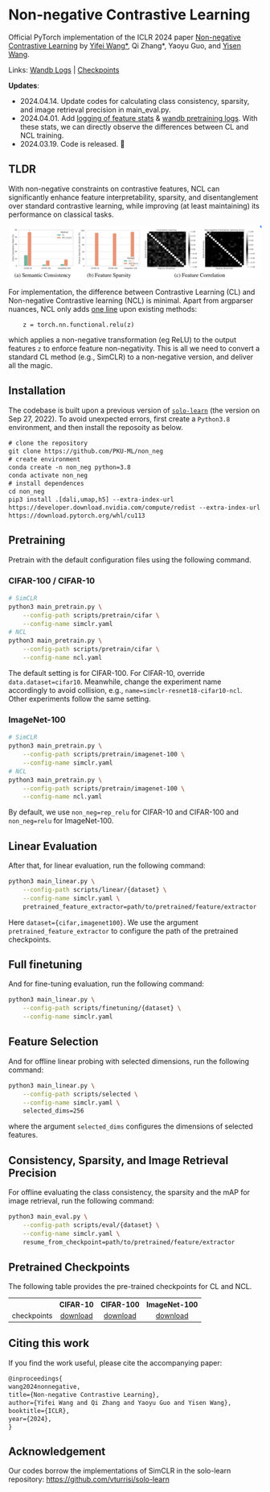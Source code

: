 # Non-negative Contrastive Learning

Official PyTorch implementation of the ICLR 2024 paper [Non-negative Contrastive Learning](https://arxiv.org/pdf/2403.12459) by  [Yifei Wang*](https://yifeiwang77.com/), Qi Zhang*, Yaoyu Guo, and [Yisen Wang](https://yisenwang.github.io/).

Links: [Wandb Logs](https://wandb.ai/doxawang/non_neg) | [Checkpoints](https://github.com/PKU-ML/non_neg#pretrained-checkpoints)


**Updates**:

- 2024.04.14.  Update codes for calculating class consistency, sparsity, and image retrieval precision in main_eval.py.
- 2024.04.01. Add [logging of feature stats](https://github.com/PKU-ML/non_neg/blob/main/solo/methods/simclr.py) & [wandb pretraining logs](https://wandb.ai/doxawang/non_neg). With these stats, we can directly observe the differences between CL and NCL training.
- 2024.03.19. Code is released. 🎉

## TLDR

With non-negative constraints  on contrastive features, NCL can significantly enhance feature interpretability, sparsity, and disentanglement over standard contrastive learning, while improving (at least maintaining) its performance on classical tasks.

![image](assets/img1.png)


<!-- Non-negative Contrastive Learning (NCL) is a renaisense  new self-supervised learning method that -->

For implementation, the difference between Contrastive Learning (CL) and Non-negative Contrastive learning (NCL) is minimal. Apart from argparser nuances, NCL only adds [one line](https://github.com/PKU-ML/non_neg/blob/main/solo/methods/simclr.py#L154) upon existing methods:
```
    z = torch.nn.functional.relu(z)
```
which applies a non-negative transformation (eg ReLU) to the output features ```z``` to enforce feature non-negativity. This is all we need to convert a standard CL method (e.g., SimCLR) to a non-negative version, and deliver all the magic.



## Installation

The codebase is built upon a previous version of [```solo-learn```](https://github.com/vturrisi/solo-learn) (the version on Sep 27, 2022). To avoid unexpected errors, first create a ``Python3.8`` environment, and then install the reposoity as below.
```
# clone the repository
git clone https://github.com/PKU-ML/non_neg
# create environment
conda create -n non_neg python=3.8
conda activate non_neg
# install dependences
cd non_neg
pip3 install .[dali,umap,h5] --extra-index-url https://developer.download.nvidia.com/compute/redist --extra-index-url https://download.pytorch.org/whl/cu113
```

## Pretraining

Pretrain with the default configuration files using the following command.

### CIFAR-100 / CIFAR-10
```bash
# SimCLR
python3 main_pretrain.py \
    --config-path scripts/pretrain/cifar \
    --config-name simclr.yaml
# NCL
python3 main_pretrain.py \
    --config-path scripts/pretrain/cifar \
    --config-name ncl.yaml
```
<!-- Here, ``dataset={cifar, imagenet-100}`` and ``method={simclr, ncl}``. To config either ``cifar10`` or ``cifar100``, change or override the ``data.dataset`` property to either ``cifar10`` or ``cifar100``. -->
The default setting is for CIFAR-100. For CIFAR-10, override ``data.dataset=cifar10``. Meanwhile, change the experiment name accordingly to avoid collision, e.g., ``name=simclr-resnet18-cifar10-ncl``. Other experiments follow the same setting.

### ImageNet-100
```bash
# SimCLR
python3 main_pretrain.py \
    --config-path scripts/pretrain/imagenet-100 \
    --config-name simclr.yaml
# NCL
python3 main_pretrain.py \
    --config-path scripts/pretrain/imagenet-100 \
    --config-name ncl.yaml
```

By default, we use ``non_neg=rep_relu`` for CIFAR-10 and CIFAR-100 and ``non_neg=relu`` for ImageNet-100.


## Linear Evaluation


After that, for linear evaluation, run the following command:

```bash
python3 main_linear.py \
    --config-path scripts/linear/{dataset} \
    --config-name simclr.yaml \
    pretrained_feature_extractor=path/to/pretrained/feature/extractor
```
Here ``dataset={cifar,imagenet100}``. We use the argument ``pretrained_feature_extractor`` to configure the path of the pretrained checkpoints.


## Full finetuning

And for fine-tuning evaluation, run the following command:


```bash
python3 main_linear.py \
    --config-path scripts/finetuning/{dataset} \
    --config-name simclr.yaml
```

## Feature Selection

And for offline linear probing with selected dimensions, run the following command:

```bash
python3 main_linear.py \
    --config-path scripts/selected \
    --config-name simclr.yaml \
    selected_dims=256
```
where the argument ``selected_dims`` configures the dimensions of selected features.



## Consistency, Sparsity, and Image Retrieval Precision
For offline evaluating the class consistency, the sparsity and the mAP for image retrieval, run the following command:
```bash
python3 main_eval.py \
    --config-path scripts/eval/{dataset} \
    --config-name simclr.yaml \
    resume_from_checkpoint=path/to/pretrained/feature/extractor
```



## Pretrained Checkpoints

The following table provides the pre-trained checkpoints for CL and NCL.

<table><tbody>
<!-- START TABLE -->
<!-- TABLE HEADER -->
<th valign="bottom"></th>
<th valign="bottom">CIFAR-10</th>
<th valign="bottom">CIFAR-100</th>
<th valign="bottom">ImageNet-100</th>
<!-- TABLE BODY -->
<tr><td align="left">checkpoints</td>
<td align="center"><a href="https://drive.google.com/drive/folders/1z57D9WOZk5N5nsqVixkUza9ZX6NiH6Wx?usp=sharing">download</a></td>
<td align="center"><a href="https://drive.google.com/drive/folders/1EbF9oKFu9rjsfRj_hv-Q-GVYKUSVxIkP?usp=sharing">download</a></td>
<td align="center"><a href="https://drive.google.com/drive/folders/1iIqn2hklptrlG3bLmjULw_rfKKO-JC5s?usp=sharing">download</a></td>
</tr>
</tbody></table>



## Citing this work
If you find the work useful, please cite the accompanying paper:
```
@inproceedings{
wang2024nonnegative,
title={Non-negative Contrastive Learning},
author={Yifei Wang and Qi Zhang and Yaoyu Guo and Yisen Wang},
booktitle={ICLR},
year={2024},
}
```

## Acknowledgement

Our codes borrow the implementations of SimCLR in the solo-learn repository: https://github.com/vturrisi/solo-learn
